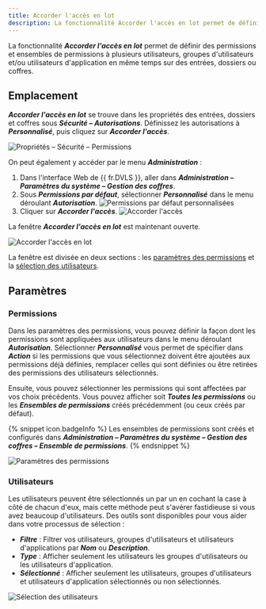 ```yaml
---
title: Accorder l'accès en lot
description: La fonctionnalité Accorder l'accès en lot permet de définir des permissions et ensembles de permissions à plusieurs utilisateurs, groupes d'utilisateurs et/ou utilisateurs d'application en même temps sur des entrées, dossiers ou coffres.
---
```

La fonctionnalité ***Accorder l'accès en lot*** permet de définir des permissions et ensembles de permissions à plusieurs utilisateurs, groupes d'utilisateurs et/ou utilisateurs d'application en même temps sur des entrées, dossiers ou coffres.

## Emplacement

***Accorder l'accès en lot*** se trouve dans les propriétés des entrées, dossiers et coffres sous ***Sécurité – Autorisations***. Définissez les autorisations à ***Personnalisé***, puis cliquez sur ***Accorder l'accès***.

![Propriétés – Sécurité – Permissions](/img/fr/server/ServerOp2052.png)

On peut également y accéder par le menu ***Administration*** :
1. Dans l'interface Web de {{ fr.DVLS }}, aller dans ***Administration – Paramètres du système – Gestion des coffres***.
1. Sous ***Permissions par défaut***, sélectionner ***Personnalisé*** dans le menu déroulant ***Autorisation***.
![Permissions par défaut personnalisées](/img/fr/server/ServerOp2047.png)
1. Cliquer sur ***Accorder l'accès***.
![Accorder l'accès](/img/fr/server/ServerOp2048.png)

La fenêtre ***Accorder l'accès en lot*** est maintenant ouverte.

![Accorder l'accès en lot](/img/fr/server/ServerOp2049.png)

La fenêtre est divisée en deux sections : les <a href="#permissions">paramètres des permissions</a> et la <a href="#utilisateurs">sélection des utilisateurs</a>.

## Paramètres

### Permissions

Dans les paramètres des permissions, vous pouvez définir la façon dont les permissions sont appliquées aux utilisateurs dans le menu déroulant ***Autorisation***. Sélectionner ***Personnalisé*** vous permet de spécifier dans ***Action*** si les permissions que vous sélectionnez doivent être ajoutées aux permissions déjà définies, remplacer celles qui sont définies ou être retirées des permissions des utilisateurs sélectionnés.

Ensuite, vous pouvez sélectionner les permissions qui sont affectées par vos choix précédents. Vous pouvez afficher soit ***Toutes les permissions*** ou les ***Ensembles de permissions*** créés précédemment (ou ceux créés par défaut).

{% snippet icon.badgeInfo %} 
Les ensembles de permissions sont créés et configurés dans ***Administration – Paramètres du système – Gestion des coffres – Ensemble de permissions***.
{% endsnippet %}

![Paramètres des permissions](/img/fr/server/ServerOp2050.png)

### Utilisateurs

Les utilisateurs peuvent être sélectionnés un par un en cochant la case à côté de chacun d'eux, mais cette méthode peut s'avérer fastidieuse si vous avez beaucoup d'utilisateurs. Des outils sont disponibles pour vous aider dans votre processus de sélection :
* ***Filtre*** : Filtrer vos utilisateurs, groupes d'utilisateurs et utilisateurs d'applications par ***Nom*** ou ***Description***.
* ***Type*** : Afficher seulement les utilisateurs les groupes d'utilisateurs ou les utilisateurs d'application.
* ***Sélectionné*** : Afficher seulement les utilisateurs, groupes d'utilisateurs et utilisateurs d'application sélectionnés ou non sélectionnés.

![Sélection des utilisateurs](/img/fr/server/ServerOp2051.png)
